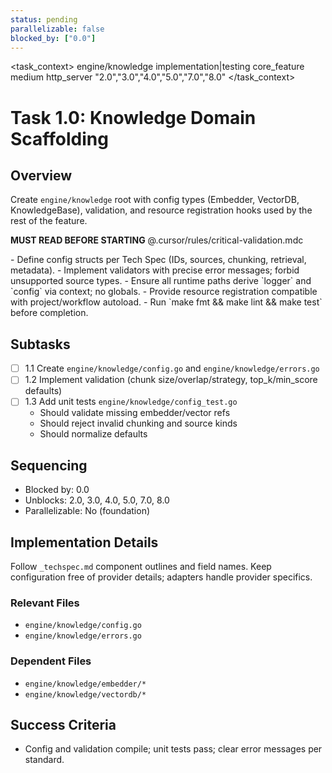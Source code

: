 ```yaml
---
status: pending
parallelizable: false
blocked_by: ["0.0"]
---
```


<task_context>
<domain>engine/knowledge</domain>
<type>implementation|testing</type>
<scope>core_feature</scope>
<complexity>medium</complexity>
<dependencies>http_server</dependencies>
<unblocks>"2.0","3.0","4.0","5.0","7.0","8.0"</unblocks>
</task_context>

# Task 1.0: Knowledge Domain Scaffolding

## Overview
Create `engine/knowledge` root with config types (Embedder, VectorDB, KnowledgeBase), validation, and resource registration hooks used by the rest of the feature.

<import>**MUST READ BEFORE STARTING** @.cursor/rules/critical-validation.mdc</import>

<requirements>
- Define config structs per Tech Spec (IDs, sources, chunking, retrieval, metadata).
- Implement validators with precise error messages; forbid unsupported source types.
- Ensure all runtime paths derive `logger` and `config` via context; no globals.
- Provide resource registration compatible with project/workflow autoload.
- Run `make fmt && make lint && make test` before completion.
</requirements>

## Subtasks
- [ ] 1.1 Create `engine/knowledge/config.go` and `engine/knowledge/errors.go`
- [ ] 1.2 Implement validation (chunk size/overlap/strategy, top_k/min_score defaults)
- [ ] 1.3 Add unit tests `engine/knowledge/config_test.go`
  - Should validate missing embedder/vector refs
  - Should reject invalid chunking and source kinds
  - Should normalize defaults

## Sequencing
- Blocked by: 0.0
- Unblocks: 2.0, 3.0, 4.0, 5.0, 7.0, 8.0
- Parallelizable: No (foundation)

## Implementation Details
Follow `_techspec.md` component outlines and field names. Keep configuration free of provider details; adapters handle provider specifics.

### Relevant Files
- `engine/knowledge/config.go`
- `engine/knowledge/errors.go`

### Dependent Files
- `engine/knowledge/embedder/*`
- `engine/knowledge/vectordb/*`

## Success Criteria
- Config and validation compile; unit tests pass; clear error messages per standard.
